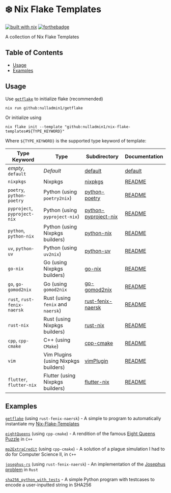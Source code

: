 # ❄️ Nix Flake Templates

[![built with nix](https://builtwithnix.org/badge.svg)](https://builtwithnix.org) [![forthebadge](https://forthebadge.com/images/badges/0-percent-optimized.svg)](https://forthebadge.com)

A collection of Nix Flake Templates

## Table of Contents

- [Usage](#usage)
- [Examples](#examples)

## Usage

Use [`getflake`](https://github.com/nulladmin1/getflake) to initialize flake (recommended)

```shell
nix run github:nulladmin1/getflake
```

Or initialize using

```shell
nix flake init --template "github:nulladmin1/nix-flake-templates#${TYPE_KEYWORD}"
```

Where `${TYPE_KEYWORD}` is the supported type keyword of template:

| Type Keyword                 | Type                                 | Subdirectory                                 | Documentation                            |
| ---------------------------- | ------------------------------------ | -------------------------------------------- | ---------------------------------------- |
| _empty_, `default`           | _Default_                            | [default](default)                           | [default](default/README.md)             |
| `nixpkgs`                    | Nixpkgs                              | [nixpkgs](nixpkgs)                           | [README](nixpkgs/README.md)              |
| `poetry`, `python-poetry`    | Python (using `poetry2nix`)          | [python-poetry](python-poetry)               | [README](python-poetry/README.md)        |
| `pyproject`, `pyproject-nix` | Python (using `pyproject-nix`)       | [python-pyproject-nix](python-pyproject-nix) | [README](python-pyproject-nix/README.md) |
| `python`, `python-nix`       | Python (using Nixpkgs builders)      | [python-nix](python-nix)                     | [README](python-nix/README.md)           |
| `uv`, `python-uv`            | Python (using `uv2nix`)              | [python-uv](python-uv)                       | [README](python-uv/README.md)            |
| `go-nix`                     | Go (using Nixpkgs builders)          | [go-nix](go-nix)                             | [README](go-nix/README.md)               |
| `go`, `go-gomod2nix`         | Go (using `gomod2nix`                | [go-gomod2nix](go-gomod2nix)                 | [README](go-gomod2nix/README.md)         |
| `rust`, `rust-fenix-naersk`  | Rust (using `fenix` and `naersk`)    | [rust-fenix-naersk](rust-fenix-naersk)       | [README](rust-fenix-naersk/README.md)    |
| `rust-nix`                   | Rust (using Nixpkgs builders)        | [rust-nix](rust-nix)                         | [README](rust-nix/README.md)             |
| `cpp`, `cpp-cmake`           | C++ (using `CMake`)                  | [cpp-cmake](cpp-cmake)                       | [README](cpp-cmake/README.md)            |
| `vim`                        | Vim Plugins (using Nixpkgs builders) | [vimPlugin](vimPlugin)                       | [README](vimPlugin/README.md)            |
| `flutter`, `flutter-nix`     | Flutter (using Nixpkgs builders)     | [flutter-nix](flutter-nix)                   | [README](flutter-nix/README.md)          |

## Examples

[`getflake`](https://github.com/nulladmin1/getflake) (using `rust-fenix-naersk`) - A simple to program to automatically instantiate my [Nix-Flake-Templates](https://github.com/nulladmin1/nix-flake-templates)

[`eightQueens`](https://github.com/nulladmin1/eightQueens) (using `cpp-cmake`) - A rendition of the famous [Eight Queens Puzzle](https://en.wikipedia.org/wiki/Eight_queens_puzzle) in `C++`

[`mp2ExtraCredit`](https://github.com/nulladmin1/eightQueens) (using `cpp-cmake`) - A solution of a plague simulation I had to do for Computer Science II, in `C++`

[`josephus-rs`](https://github.com/nulladmin1/josephus-rs) (using `rust-fenix-naersk`) - An implementation of the [Josephus problem](https://en.wikipedia.org/wiki/Josephus_problem) in `Rust`

[`sha256_python_with_tests`](examples/sha256_python_with_tests) - A simple Python program with testcases to encode a user-inputted string in SHA256
